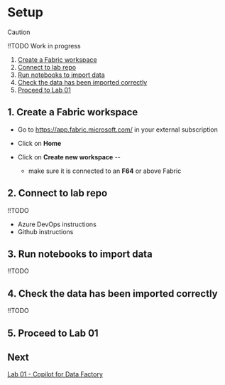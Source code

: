 # Setup

> [!CAUTION]
> !!TODO Work in progress

1. [Create a Fabric workspace](#1-create-a-fabric-workspace)
2. [Connect to lab repo](#2-connect-to-lab-repo)
3. [Run notebooks to import data](#3-run-notebooks-to-import-data)
4. [Check the data has been imported correctly](#4-check-the-data-has-been-imported-correctly)
5. [Proceed to Lab 01](#5-proceed-to-lab-01)

## 1. Create a Fabric workspace
- Go to https://app.fabric.microsoft.com/ in your external subscription
- Click on **Home**
- Click on **Create new workspace**
-- 

  - make sure it is connected to an **F64** or above Fabric 

## 2. Connect to lab repo
!!TODO
- Azure DevOps instructions
- Github instructions

## 3. Run notebooks to import data
!!TODO

## 4. Check the data has been imported correctly
!!TODO

## 5. Proceed to Lab 01


## Next
[Lab 01 - Copilot for Data Factory](/labs/lab01/lab01.md)
